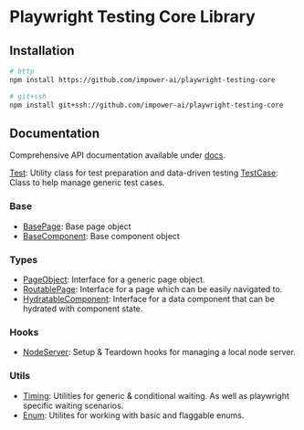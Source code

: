 # Playwright Testing Core Library

## Installation

```bash
# http
npm install https://github.com/impower-ai/playwright-testing-core
```

```bash
# git+ssh
npm install git+ssh://github.com/impower-ai/playwright-testing-core
```

## Documentation

Comprehensive API documentation available under [docs](docs/README.md).

[Test](docs/classes/Test.md): Utility class for test preparation and data-driven testing
[TestCase](docs/classes/TestCase.md): Class to help manage generic test cases.

### **Base**
- [BasePage](docs/classes/BasePage.md): Base page object
- [BaseComponent](docs/classes/BaseComponent.md): Base component object

### **Types**
- [PageObject](docs/interfaces/PageObject.md): Interface for a generic page object.
- [RoutablePage](docs/interfaces/RoutablePage.md): Interface for a page which can be easily navigated to.
- [HydratableComponent](docs/interfaces/HydratableComponent.md): Interface for a data component that can be hydrated with component state.

### **Hooks**
- [NodeServer](docs/namespaces/Hooks/namespaces/NodeServer/README.md): Setup & Teardown hooks for managing a local node server.

### **Utils**
- [Timing](docs/namespaces/Utils/namespaces/Timing/README.md): Utilities for generic & conditional waiting. As well as playwright specific waiting scenarios.
- [Enum](docs/namespaces/Utils/namespaces/Enum/README.md): Utilites for working with basic and flaggable enums.

